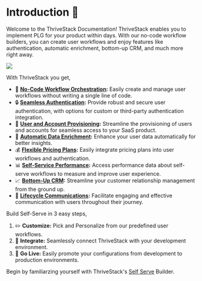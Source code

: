 # Introduction 🏁

Welcome to the ThriveStack Documentation! ThriveStack enables you to implement PLG for your product within days. With our no-code workflow builders, you can create user workflows and enjoy features like authentication, automatic enrichment, bottom-up CRM, and much more right away.

![](/img/docs/starthere-diagram.png)

With ThriveStack you get,

- 🧩 **[No-Code Workflow Orchestration](/getting-started/self-serve/start-here):** Easily create and manage user workflows without writing a single line of code.
- 🔒 **[Seamless Authentication](/getting-started/self-serve/customization#authentication):** Provide robust and secure user authentication, with options for custom or third-party authentication integration.
- 👥 **[User and Account Provisioning](/getting-started/self-serve/customization#authentication):** Streamline the provisioning of users and accounts for seamless access to your SaaS product.
- 🌟 **[Automatic Data Enrichment](/getting-started/self-serve/customization#enrichment):** Enhance your user data automatically for better insights.
- 💰 **[Flexible Pricing Plans](/getting-started/self-serve/customization#pricing):** Easily integrate pricing plans into user workflows and authentication.
- 📊 **[Self-Service Performance](/getting-started/analyze/reports/overview):** Access performance data about self-serve workflows to measure and improve user experience.
- 📈 **[Bottom-Up CRM](/getting-started/analyze/reports/overview):** Streamline your customer relationship management from the ground up.
- 📣 **[Lifecycle Communications](/getting-started/self-serve/customization#notifications):** Facilitate engaging and effective communication with users throughout their journey.

Build Self-Serve in 3 easy steps,

1. ✏️ **Customize:** Pick and Personalize from our predefined user workflows.
2. 🔗 **Integrate:** Seamlessly connect ThriveStack with your development environment.
3. 🎉 **Go Live:** Easily promote your configurations from development to production environments.

Begin by familiarzing yourself with ThriveStack's [Self Serve](/getting-started/self-serve/start-here) Builder.

